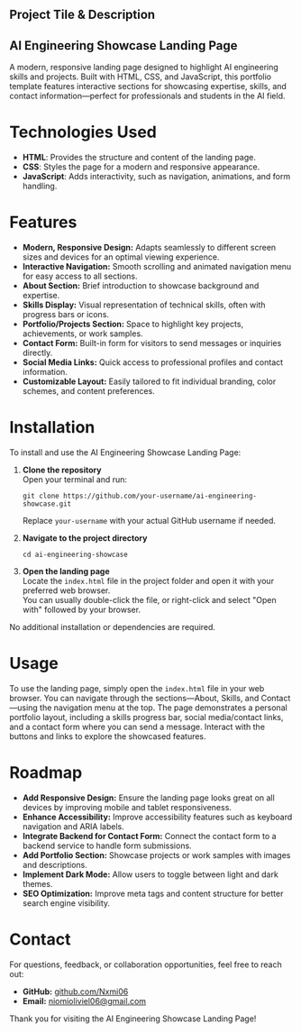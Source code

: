 ## Project Tile & Description
## AI Engineering Showcase Landing Page
A modern, responsive landing page designed to highlight AI engineering skills and projects. Built with HTML, CSS, and JavaScript, this portfolio template features interactive sections for showcasing expertise, skills, and contact information—perfect for professionals and students in the AI field.

# Technologies Used
- **HTML**: Provides the structure and content of the landing page.
- **CSS**: Styles the page for a modern and responsive appearance.
- **JavaScript**: Adds interactivity, such as navigation, animations, and form handling.

# Features 
- **Modern, Responsive Design:** Adapts seamlessly to different screen sizes and devices for an optimal viewing experience.
- **Interactive Navigation:** Smooth scrolling and animated navigation menu for easy access to all sections.
- **About Section:** Brief introduction to showcase background and expertise.
- **Skills Display:** Visual representation of technical skills, often with progress bars or icons.
- **Portfolio/Projects Section:** Space to highlight key projects, achievements, or work samples.
- **Contact Form:** Built-in form for visitors to send messages or inquiries directly.
- **Social Media Links:** Quick access to professional profiles and contact information.
- **Customizable Layout:** Easily tailored to fit individual branding, color schemes, and content preferences.

# Installation
To install and use the AI Engineering Showcase Landing Page:

1. **Clone the repository**  
   Open your terminal and run:
   ```
   git clone https://github.com/your-username/ai-engineering-showcase.git
   ```
   Replace `your-username` with your actual GitHub username if needed.

2. **Navigate to the project directory**  
   ```
   cd ai-engineering-showcase
   ```

3. **Open the landing page**  
   Locate the `index.html` file in the project folder and open it with your preferred web browser.  
   You can usually double-click the file, or right-click and select "Open with" followed by your browser.

No additional installation or dependencies are required.


# Usage 
To use the landing page, simply open the `index.html` file in your web browser. You can navigate through the sections—About, Skills, and Contact—using the navigation menu at the top. The page demonstrates a personal portfolio layout, including a skills progress bar, social media/contact links, and a contact form where you can send a message. Interact with the buttons and links to explore the showcased features.

# Roadmap
- **Add Responsive Design:** Ensure the landing page looks great on all devices by improving mobile and tablet responsiveness.
- **Enhance Accessibility:** Improve accessibility features such as keyboard navigation and ARIA labels.
- **Integrate Backend for Contact Form:** Connect the contact form to a backend service to handle form submissions.
- **Add Portfolio Section:** Showcase projects or work samples with images and descriptions.
- **Implement Dark Mode:** Allow users to toggle between light and dark themes.
- **SEO Optimization:** Improve meta tags and content structure for better search engine visibility.

# Contact
For questions, feedback, or collaboration opportunities, feel free to reach out:

- **GitHub:** [github.com/Nxmi06](https://github.com/Nxmi06)
- **Email:** niomioliviel06@gmail.com

Thank you for visiting the AI Engineering Showcase Landing Page!
